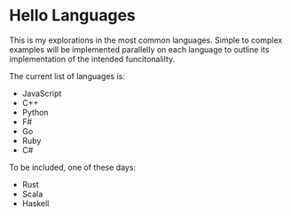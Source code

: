 # Hello Languages

This is my explorations in the most common languages. Simple to complex examples will be implemented parallelly on each language to outline its implementation of the intended funcitonalilty.

The current list of languages is:
- JavaScript
- C++
- Python
- F#
- Go
- Ruby
- C#

To be included, one of these days:
- Rust
- Scala
- Haskell